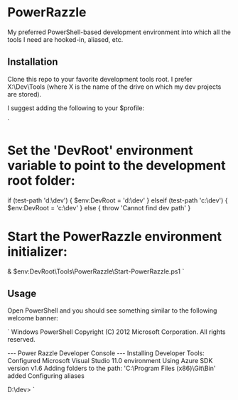 PowerRazzle
===========
My preferred PowerShell-based development environment into which all the tools I need are hooked-in, aliased, etc.

Installation
------------
Clone this repo to your favorite development tools root. I prefer X:\Dev\Tools (where X is the name of the drive on which my dev projects are stored).

I suggest adding the following to your $profile:

`
# Set the 'DevRoot' environment variable to point to the development root folder:
if (test-path 'd:\dev\') { $env:DevRoot = 'd:\dev\' }
elseif (test-path 'c:\dev\') { $env:DevRoot = 'c:\dev\' }
else { throw 'Cannot find dev path' }

# Start the PowerRazzle environment initializer:
& $env:DevRoot\Tools\PowerRazzle\Start-PowerRazzle.ps1
`

Usage
-----
Open PowerShell and you should see something similar to the following welcome banner:

`
Windows PowerShell
Copyright (C) 2012 Microsoft Corporation. All rights reserved.


--- Power Razzle Developer Console ---
Installing Developer Tools:
    Configured Microsoft Visual Studio 11.0 environment
    Using Azure SDK version v1.6
Adding folders to the path:
    'C:\Program Files (x86)\Git\Bin' added
Configuring aliases

D:\dev>
`
